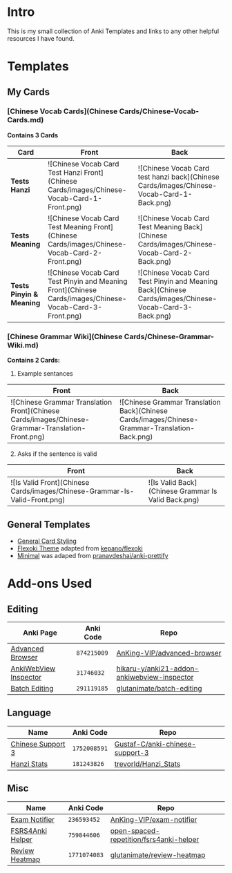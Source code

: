 # Intro
This is my small collection of Anki Templates and links to any other helpful resources I have found.

# Templates

## My Cards
### [Chinese Vocab Cards](Chinese Cards/Chinese-Vocab-Cards.md)
**Contains 3 Cards**

|Card|Front|Back|
|---|---|---|
|**Tests Hanzi**|![Chinese Vocab Card Test Hanzi Front](Chinese Cards/images/Chinese-Vocab-Card-1-Front.png)|![Chinese Vocab Card test hanzi back](Chinese Cards/images/Chinese-Vocab-Card-1-Back.png)|
|**Tests Meaning**|![Chinese Vocab Card Test Meaning Front](Chinese Cards/images/Chinese-Vocab-Card-2-Front.png)|![Chinese Vocab Card Test Meaning Back](Chinese Cards/images/Chinese-Vocab-Card-2-Back.png)|
|**Tests Pinyin & Meaning**|![Chinese Vocab Card Test Pinyin and Meaning Front](Chinese Cards/images/Chinese-Vocab-Card-3-Front.png)|![Chinese Vocab Card Test Pinyin and Meaning Back](Chinese Cards/images/Chinese-Vocab-Card-3-Back.png)|

### [Chinese Grammar Wiki](Chinese Cards/Chinese-Grammar-Wiki.md)
**Contains 2 Cards:**

1. Example sentances
   
|Front|Back|
|---|---|
|![Chinese Grammar Translation Front](Chinese Cards/images/Chinese-Grammar-Translation-Front.png)|![Chinese Grammar Translation Back](Chinese Cards/images/Chinese-Grammar-Translation-Back.png)|

2. Asks if the sentence is valid

|Front|Back|
|---|---|
|![Is Valid Front](Chinese Cards/images/Chinese-Grammar-Is-Valid-Front.png)|![Is Valid Back](Chinese Grammar Is Valid Back.png)|

## General Templates
- [General Card Styling](core-card.css)
- [Flexoki Theme](flexoki-theme.css) adapted from [kepano/flexoki](https://github.com/kepano/flexoki)
- [Minimal](minimal.css) was adaped from [pranavdeshai/anki-prettify](https://github.com/pranavdeshai/anki-prettify/blob/9d1a9cad9c047e3be4f804fc1958c93b132977ae/src/styles/css/minimal.css)

# Add-ons Used
## Editing
|Anki Page|Anki Code|Repo|
|---|---|---|
|[Advanced Browser](https://ankiweb.net/shared/info/874215009)|`874215009`|[AnKing-VIP/advanced-browser](https://github.com/AnKing-VIP/advanced-browser)|
|[AnkiWebView Inspector](https://ankiweb.net/shared/info/31746032)|`31746032`|[hikaru-y/anki21-addon-ankiwebview-inspector](https://github.com/hikaru-y/anki21-addon-ankiwebview-inspector)|
|[Batch Editing](https://ankiweb.net/shared/info/291119185)|`291119185`|[glutanimate/batch-editing](https://github.com/glutanimate/batch-editing)|

## Language
|Name|Anki Code|Repo|
|---|---|---|
|[Chinese Support 3](https://ankiweb.net/shared/info/1752008591)|`1752008591`|[Gustaf-C/anki-chinese-support-3](https://github.com/Gustaf-C/anki-chinese-support-3)|
|[Hanzi Stats](https://ankiweb.net/shared/info/181243826)|`181243826`|[trevorld/Hanzi_Stats](https://github.com/trevorld/Hanzi_Stats)|


## Misc
|Name|Anki Code|Repo|
|---|---|---|
|[Exam Notifier](https://ankiweb.net/shared/info/236593452)|`236593452`|[AnKing-VIP/exam-notifier](https://github.com/AnKing-VIP/exam-notifier)|
|[FSRS4Anki Helper](https://ankiweb.net/shared/info/759844606)|`759844606`|[open-spaced-repetition/fsrs4anki-helper](https://github.com/open-spaced-repetition/fsrs4anki-helper)|
|[Review Heatmap](https://ankiweb.net/shared/info/1771074083)|`1771074083`|[glutanimate/review-heatmap](https://github.com/glutanimate/review-heatmap)|
